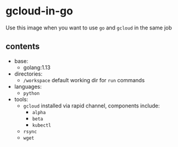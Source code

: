# gcloud-in-go

Use this image when you want to use `go` and `gcloud` in the same job

## contents

- base:
  - golang:1.13
- directories:
  - `/workspace` default working dir for `run` commands
- languages:
  - `python`
- tools:
  - `gcloud` installed via rapid channel, components include:
    - `alpha`
    - `beta`
    - `kubectl`
  - `rsync`
  - `wget`
